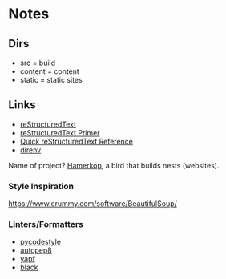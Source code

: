 # Notes

## Dirs

- src = build
- content = content
- static = static sites

## Links

- [reStructuredText](https://docutils.sourceforge.io/rst.html)
- [reStructuredText Primer](https://www.sphinx-doc.org/en/master/usage/restructuredtext/basics.html)
- [Quick reStructuredText Reference](https://docutils.sourceforge.io/docs/user/rst/quickref.html)
- [direnv](https://direnv.net)

Name of project? [Hamerkop](https://en.wikipedia.org/wiki/Hamerkop), a bird that builds nests (websites).

### Style Inspiration

https://www.crummy.com/software/BeautifulSoup/


### Linters/Formatters

- [pycodestyle](https://github.com/PyCQA/pycodestyle)
- [autopep8](https://pypi.org/project/autopep8/)
- [yapf](https://github.com/google/yapf)
- [black](https://github.com/psf/black)
